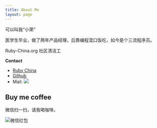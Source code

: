 ```yaml
---
title: About Me
layout: page
---
```


可以叫我“小荣”

医学生毕业，做了两年产品经理，后靠编程混口饭吃，如今是个三流程序员。

Ruby-China.org 社区清洁工


**Contact**

* [Ruby China](https://ruby-china.org/xiaoronglv)
* [Github](https://github.com/xiaoronglv)
* Mail: ![](/media/files/misc/contact_me.png)

## Buy me coffee

微信扫一扫，请我喝咖啡。

![微信红包](/media/files/2015/2015-12-13-buy-me-coffee-wechat.jpg)


